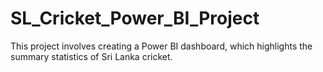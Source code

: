 # SL_Cricket_Power_BI_Project
This project involves creating a Power BI dashboard, which highlights the summary statistics of Sri Lanka cricket.
